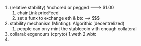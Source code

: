 1. (relative stability) Anchored or pegged ---> $1.00
      1. chainLink priceFeed
      2. set a funx to exchange eth & btc --> $$$
2. stability mechanism (Minting): Algorithic (decentrelized)
      1. people can only mint the stablecoin with enough collateral
3. collaral: exgenouns (cpryto) 1.weth 2.wbtc
4. 